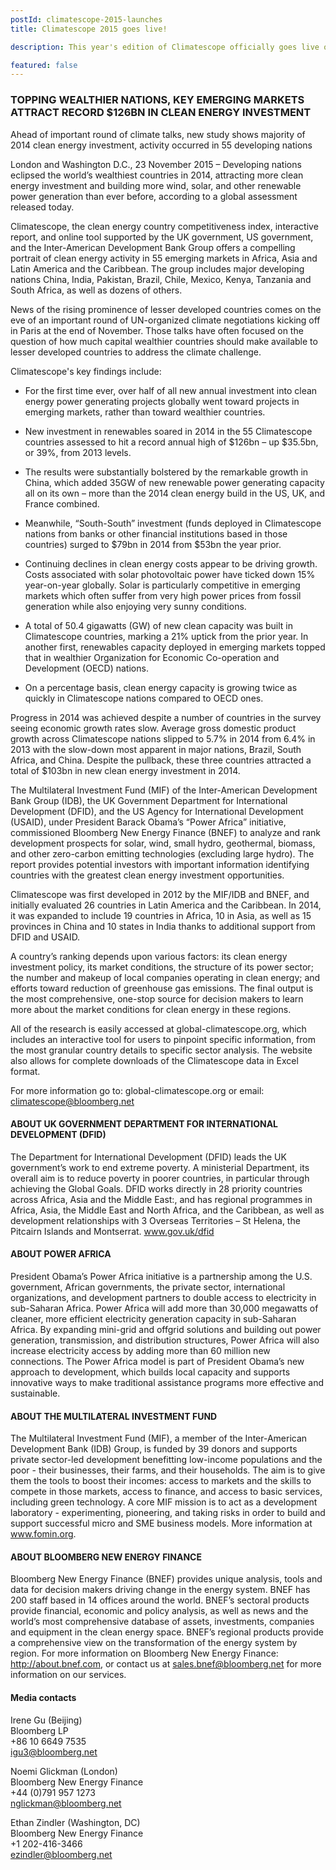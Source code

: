 ```yaml
---
postId: climatescope-2015-launches
title: Climatescope 2015 goes live!

description: This year's edition of Climatescope officially goes live on 23 November. Read the official press release here.

featured: false
---
```

 
### TOPPING WEALTHIER NATIONS, KEY EMERGING MARKETS ATTRACT RECORD $126BN IN CLEAN ENERGY INVESTMENT

Ahead of important round of climate talks, new study shows majority of 2014 clean energy investment, activity occurred in 55 developing nations

London and Washington D.C., 23 November 2015 – Developing nations eclipsed the world’s wealthiest countries in 2014, attracting more clean energy investment and building more wind, solar, and other renewable power generation than ever before, according to a global assessment released today. 

Climatescope, the clean energy country competitiveness index, interactive report, and online tool supported by the UK government, US government, and the Inter-American Development Bank Group offers a compelling portrait of clean energy activity in 55 emerging markets in Africa, Asia and Latin America and the Caribbean. The group includes major developing nations China, India, Pakistan, Brazil, Chile, Mexico, Kenya, Tanzania and South Africa, as well as dozens of others.  

News of the rising prominence of lesser developed countries comes on the eve of an important round of UN-organized climate negotiations kicking off in Paris at the end of November.  Those talks have often focused on the question of how much capital wealthier countries should make available to lesser developed countries to address the climate challenge.

Climatescope's key findings include: 

* For the first time ever, over half of all new annual investment into clean energy power generating projects globally went toward projects in emerging markets, rather than toward wealthier countries.

* New investment in renewables soared in 2014 in the 55 Climatescope countries assessed to hit a record annual high of $126bn – up $35.5bn, or 39%, from 2013 levels. 

* The results were substantially bolstered by the remarkable growth in China, which added 35GW of new renewable power generating capacity all on its own – more than the 2014 clean energy build in the US, UK, and France combined. 

* Meanwhile, “South-South” investment (funds deployed in Climatescope nations from banks or other financial institutions based in those countries) surged to $79bn in 2014 from $53bn the year prior. 

* Continuing declines in clean energy costs appear to be driving growth.  Costs associated with solar photovoltaic power have ticked down 15% year-on-year globally.  Solar is particularly competitive in emerging markets which often suffer from very high power prices from fossil generation while also enjoying very sunny conditions.

* A total of 50.4 gigawatts (GW) of new clean capacity was built in Climatescope countries, marking a 21% uptick from the prior year. In another first, renewables capacity deployed in emerging markets topped that in wealthier Organization for Economic Co-operation and Development (OECD) nations.  

* On a percentage basis, clean energy capacity is growing twice as quickly in Climatescope nations compared to OECD ones.

Progress in 2014 was achieved despite a number of countries in the survey seeing economic growth rates slow.  Average gross domestic product growth across Climatescope nations slipped to 5.7% in 2014 from 6.4% in 2013 with the slow-down most apparent in major nations, Brazil, South Africa, and China. Despite the pullback, these three countries attracted a total of $103bn in new clean energy investment in 2014. 

The Multilateral Investment Fund (MIF) of the Inter-American Development Bank Group (IDB), the UK Government Department for International Development (DFID), and the US Agency for International Development (USAID), under President Barack Obama’s “Power Africa” initiative, commissioned Bloomberg New Energy Finance (BNEF) to analyze and rank development prospects for solar, wind, small hydro, geothermal, biomass, and other zero-carbon emitting technologies (excluding large hydro). The report provides potential investors with important information identifying countries with the greatest clean energy investment opportunities.

Climatescope was first developed in 2012 by the MIF/IDB and BNEF, and initially evaluated 26 countries in Latin America and the Caribbean.  In 2014, it was expanded to include 19 countries in Africa, 10 in Asia, as well as 15 provinces in China and 10 states in India thanks to additional support from DFID and USAID.

A country’s ranking depends upon various factors: its clean energy investment policy, its market conditions, the structure of its power sector; the number and makeup of local companies operating in clean energy; and efforts toward reduction of greenhouse gas emissions. The final output is the most comprehensive, one-stop source for decision makers to learn more about the market conditions for clean energy in these regions. 

All of the research is easily accessed at global-climatescope.org, which includes an interactive tool for users to pinpoint specific information, from the most granular country details to specific sector analysis. The website also allows for complete downloads of the Climatescope data in Excel format. 

For more information go to: global-climatescope.org or email: climatescope@bloomberg.net 

#### ABOUT UK GOVERNMENT DEPARTMENT FOR INTERNATIONAL DEVELOPMENT (DFID)

The Department for International Development (DFID) leads the UK government’s work to end extreme poverty. A ministerial Department, its overall aim is to reduce poverty in poorer countries, in particular through achieving the Global Goals. DFID works directly in 28 priority countries across Africa, Asia and the Middle East:, and has regional programmes in Africa, Asia, the Middle East and North Africa, and the Caribbean, as well as development relationships with 3 Overseas Territories – St Helena, the Pitcairn Islands and Montserrat. www.gov.uk/dfid

#### ABOUT POWER AFRICA

President Obama’s Power Africa initiative is a partnership among the U.S. government, African governments, the private sector, international organizations, and development partners to double access to electricity in sub-Saharan Africa. Power Africa will add more than 30,000 megawatts of cleaner, more efficient electricity generation capacity in sub-Saharan Africa. By expanding mini-grid and offgrid solutions and building out power generation, transmission, and distribution structures, Power Africa will also increase electricity access by adding more than 60 million new  connections. The Power Africa model is part of President Obama’s new approach to development, which builds local capacity and supports innovative ways to make traditional assistance programs more effective and sustainable. 

#### ABOUT THE MULTILATERAL INVESTMENT FUND

The Multilateral Investment Fund (MIF), a member of the Inter-American Development Bank (IDB) Group, is funded by 39 donors and supports private sector-led development benefitting low-income populations and the poor - their businesses, their farms, and their households. The aim is to give them the tools to boost their incomes: access to markets and the skills to compete in those markets, access to finance, and access to basic services, including green technology. A core MIF mission is to act as a development laboratory - experimenting, pioneering, and taking risks in order to build and support successful micro and SME business models. More information at www.fomin.org.

#### ABOUT BLOOMBERG NEW ENERGY FINANCE

Bloomberg New Energy Finance (BNEF) provides unique analysis, tools and data for decision makers driving change in the energy system. BNEF has 200 staff based in 14 offices around the world. BNEF’s sectoral products provide financial, economic and policy analysis, as well as news and the world’s most comprehensive database of assets, investments, companies and equipment in the clean energy space.  BNEF’s regional products provide a comprehensive view on the transformation of the energy system by region. For more information on Bloomberg New Energy Finance: http://about.bnef.com, or contact us at sales.bnef@bloomberg.net for more information on our services.

#### Media contacts

Irene Gu (Beijing)  
Bloomberg LP  
+86 10 6649 7535  
igu3@bloomberg.net  

Noemi Glickman (London)  
Bloomberg New Energy Finance  
+44 (0)791 957 1273  
nglickman@bloomberg.net  

Ethan Zindler (Washington, DC)  
Bloomberg New Energy Finance  
+1 202-416-3466  
ezindler@bloomberg.net  
